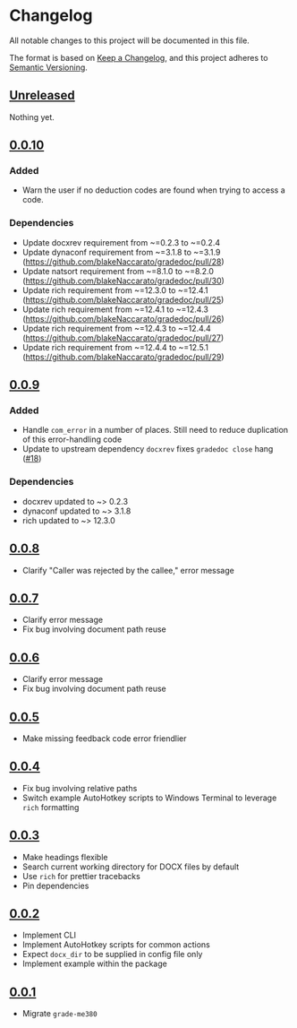 # Changelog

All notable changes to this project will be documented in this file.

The format is based on [Keep a Changelog](https://keepachangelog.com/en/1.0.0/),
and this project adheres to [Semantic Versioning](https://semver.org/spec/v2.0.0.html).

## [Unreleased]

Nothing yet.

## [0.0.10]

### Added

- Warn the user if no deduction codes are found when trying to access a code.

### Dependencies

- Update docxrev requirement from ~=0.2.3 to ~=0.2.4
- Update dynaconf requirement from ~=3.1.8 to ~=3.1.9 (<https://github.com/blakeNaccarato/gradedoc/pull/28>)
- Update natsort requirement from ~=8.1.0 to ~=8.2.0 (<https://github.com/blakeNaccarato/gradedoc/pull/30>)
- Update rich requirement from ~=12.3.0 to ~=12.4.1 (<https://github.com/blakeNaccarato/gradedoc/pull/25>)
- Update rich requirement from ~=12.4.1 to ~=12.4.3 (<https://github.com/blakeNaccarato/gradedoc/pull/26>)
- Update rich requirement from ~=12.4.3 to ~=12.4.4 (<https://github.com/blakeNaccarato/gradedoc/pull/27>)
- Update rich requirement from ~=12.4.4 to ~=12.5.1 (<https://github.com/blakeNaccarato/gradedoc/pull/29>)

## [0.0.9]

### Added

- Handle `com_error` in a number of places. Still need to reduce duplication of this error-handling code
- Update to upstream dependency `docxrev` fixes `gradedoc close` hang ([#18](https://github.com/blakeNaccarato/gradedoc/issues/18))

### Dependencies

- docxrev updated to ~> 0.2.3
- dynaconf updated to ~> 3.1.8
- rich updated to ~> 12.3.0

## [0.0.8]

- Clarify "Caller was rejected by the callee," error message

## [0.0.7]

- Clarify error message
- Fix bug involving document path reuse

## [0.0.6]

- Clarify error message
- Fix bug involving document path reuse

## [0.0.5]

- Make missing feedback code error friendlier

## [0.0.4]

- Fix bug involving relative paths
- Switch example AutoHotkey scripts to Windows Terminal to leverage `rich` formatting

## [0.0.3]

- Make headings flexible
- Search current working directory for DOCX files by default
- Use `rich` for prettier tracebacks
- Pin dependencies

## [0.0.2]

- Implement CLI
- Implement AutoHotkey scripts for common actions
- Expect `docx_dir` to be supplied in config file only
- Implement example within the package

## [0.0.1]

- Migrate `grade-me380`

[Unreleased]: https://github.com/blakeNaccarato/gradedoc/compare/0.0.10...HEAD
[0.0.10]: https://github.com/blakeNaccarato/gradedoc/compare/0.0.9...0.0.10
[0.0.9]: https://github.com/blakeNaccarato/gradedoc/compare/0.0.8...0.0.9
[0.0.8]: https://github.com/blakeNaccarato/gradedoc/compare/0.0.7...0.0.8
[0.0.7]: https://github.com/blakeNaccarato/gradedoc/compare/0.0.6...0.0.7
[0.0.6]: https://github.com/blakeNaccarato/gradedoc/compare/0.0.5...0.0.6
[0.0.5]: https://github.com/blakeNaccarato/gradedoc/compare/0.0.4...0.0.5
[0.0.4]: https://github.com/blakeNaccarato/gradedoc/compare/0.0.3...0.0.4
[0.0.3]: https://github.com/blakeNaccarato/gradedoc/compare/0.0.2...0.0.3
[0.0.2]: https://github.com/blakeNaccarato/gradedoc/compare/0.0.1...0.0.2
[0.0.1]: https://github.com/blakeNaccarato/gradedoc/releases/tag/0.0.1
